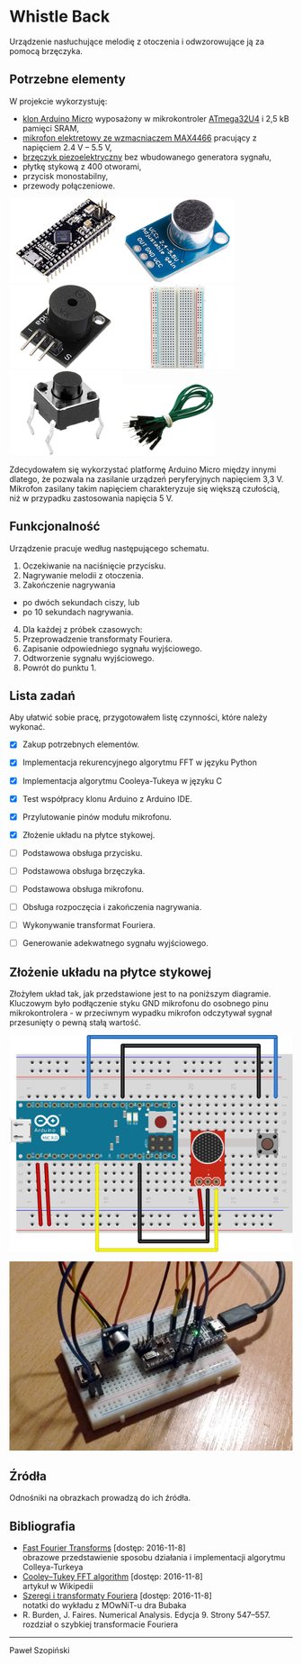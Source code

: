 # Whistle Back
Urządzenie nasłuchujące melodię z otoczenia i odwzorowujące ją za pomocą 
brzęczyka.


## Potrzebne elementy
W projekcie wykorzystuję:
* [klon Arduino Micro][arduino-ali] wyposażony w mikrokontroler [ATmega32U4][atmega] i 2,5&nbsp;kB pamięci SRAM,
* [mikrofon elektretowy ze wzmacniaczem MAX4466][mic-ali] pracujący z napięciem 2.4&nbsp;V &ndash; 5.5&nbsp;V,
* [brzęczyk piezoelektryczny][buzzer-ali] bez wbudowanego generatora sygnału,
* płytkę stykową z 400 otworami,
* przycisk monostabilny,
* przewody połączeniowe.

<a href="https://www.aliexpress.com/item/Micro-ATmega32U4-5V-16MHz-Pins-soldered-Compatible-with-Arduino-Micro-and-Leonardo/32676998690.html">![obrazek klonu Arduino Micro][arduino-img]</a><a href="https://www.aliexpress.com/item/New-Electret-Microphone-Amplifier-MAX4466-With-Adjustable-Gain-For-Arduino/32717091448.html">![obrazek mikrofonu][mic-img]</a><a href="http://www.robitshop.com/passive-buzzer-module">![obrazek brzęczyka][buzzer-img]</a><a href="https://www.aliexpress.com/item/V1NF-Hot-Sale-400-Points-Solderless-Bread-Board-Breadboard-PCB-Test-Board-Free-Shipping/32633859572.html">![obrazek płytki stykowej][breadboard-img]</a><a href="http://minielektro.dk/dip-tryk-knap.html">![obrazek przycisku][button-img]</a><a href="https://kamami.pl/13022-przewody-i-zlacza-do-arduino">![obrazek przewodów][wires-img]</a>

Zdecydowałem się wykorzystać platformę Arduino Micro między innymi dlatego, że pozwala na zasilanie urządzeń peryferyjnych napięciem 3,3&nbsp;V. Mikrofon zasilany takim napięciem charakteryzuje się większą czułością, niż w przypadku zastosowania napięcia 5&nbsp;V.


## Funkcjonalność
Urządzenie pracuje według następującego schematu.

1. Oczekiwanie na naciśnięcie przycisku.
2. Nagrywanie melodii z otoczenia.
3. Zakończenie nagrywania
  - po dwóch sekundach ciszy, lub
  - po 10 sekundach nagrywania.
4. Dla każdej z próbek czasowych:
  1. Przeprowadzenie transformaty Fouriera.
  2. Zapisanie odpowiedniego sygnału wyjściowego.
5. Odtworzenie sygnału wyjściowego.
6. Powrót do punktu 1.

## Lista zadań
Aby ułatwić sobie pracę, przygotowałem listę czynności, które należy wykonać.
- [x] Zakup potrzebnych elementów.
- [x] Implementacja rekurencyjnego algorytmu FFT w języku Python
- [x] Implementacja algorytmu Cooleya-Tukeya w języku C
- [x] Test współpracy klonu Arduino z Arduino IDE.
- [x] Przylutowanie pinów modułu mikrofonu.
- [x] Złożenie układu na płytce stykowej.
- [ ] Podstawowa obsługa przycisku.
- [ ] Podstawowa obsługa brzęczyka.
- [ ] Podstawowa obsługa mikrofonu.
- [ ] Obsługa rozpoczęcia i zakończenia nagrywania.
- [ ] Wykonywanie transformat Fouriera.
- [ ] Generowanie adekwatnego sygnału wyjściowego.


## Złożenie układu na płytce stykowej
Złożyłem układ tak, jak przedstawione jest to na poniższym diagramie. Kluczowym było podłączenie styku GND mikrofonu do osobnego pinu mikrokontrolera - w przeciwnym wypadku mikrofon odczytywał sygnał przesunięty o pewną stałą wartość.

![diagram płytki sytkowej][breadboard-diagram]

![zdjęcie płytki stykowej][breadboard-photo]


## Źródła
Odnośniki na obrazkach prowadzą do ich źródła.

## Bibliografia
* [Fast Fourier Transforms](http://www.katjaas.nl/FFT/FFT.html) [dostęp: 2016-11-8]  
  obrazowe przedstawienie sposobu działania i implementacji algorytmu Colleya-Turkeya
* [Cooley&ndash;Tukey FFT algorithm](https://en.wikipedia.org/wiki/Cooley–Tukey_FFT_algorithm) [dostęp: 2016-11-8]  
  artykuł w Wikipedii
* [Szeregi i transformaty Fouriera](http://www.icsr.agh.edu.pl/~mownit/output/pdf/fourier.pdf) [dostęp: 2016-11-8]  
  notatki do wykładu z MOwNiT-u dra Bubaka
* R. Burden, J. Faires. Numerical Analysis. Edycja 9. Strony 547&ndash;557.  
  rozdział o szybkiej transformacie Fouriera

***

Paweł Szopiński
    
[arduino-ali]: https://www.aliexpress.com/item/Micro-ATmega32U4-5V-16MHz-Pins-soldered-Compatible-with-Arduino-Micro-and-Leonardo/32676998690.html
[atmega]: http://www.atmel.com/devices/atmega32u4.aspx
[mic-ali]: https://www.aliexpress.com/item/New-Electret-Microphone-Amplifier-MAX4466-With-Adjustable-Gain-For-Arduino/32717091448.html
[buzzer-ali]: https://www.aliexpress.com/item/Passive-Buzzer-Module-for-Arduino-AVR-PIC-Good-New-KY-006/32273623799.html

[arduino-img]: img/arduino.png
[mic-img]: img/mic.png
[buzzer-img]: img/buzzer.png
[breadboard-img]: img/breadboard.png
[button-img]: img/button.png
[wires-img]: img/wires.png

[breadboard-diagram]: img/breadboard-diagram.png
[breadboard-photo]: img/breadboard-photo.png
